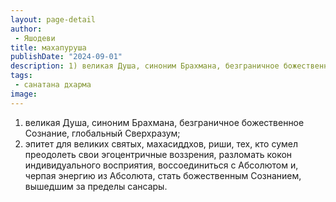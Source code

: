 ```yaml
---
layout: page-detail
author:
 - Яшодеви
title: махапуруша
publishDate: "2024-09-01"
description: 1) великая Душа, синоним Брахмана, безграничное божественное Сознание, глобальный Сверхразум;
tags:
 - санатана дхарма
image: 
---
```


1) великая Душа, синоним Брахмана, безграничное божественное Сознание, глобальный Сверхразум;
2) эпитет для великих святых, махасиддхов, риши, тех, кто сумел преодолеть свои эгоцентричные воззрения, разломать кокон индивидуального восприятия, воссоединиться с Абсолютом и, черпая энергию из Абсолюта, стать божественным Сознанием, вышедшим за пределы сансары.

